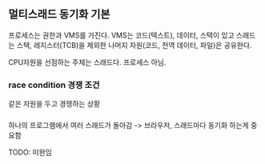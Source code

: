## 멀티스래드 동기화 기본

프로세스는 권한과 VMS를 가진다. VMS는 코드(텍스트), 데이터, 스택이 있고 스래드는 스택, 레지스터(TCB)을 제외한 나머지 자원(코드, 전역 데이터, 파일)은 공유한다.

CPU자원을 선점하는 주체는 스래드다. 프로세스 아님.

### race condition 경쟁 조건

같은 자원을 두고 경쟁하는 상황

### 

하나의 프로그램에서 여러 스래드가 돌아감 -> 브라우저, 스래드마다 동기화 하는게 중요함

TODO: 미완임